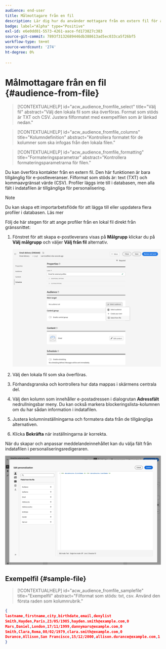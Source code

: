 ```yaml
---
audience: end-user
title: Målmottagare från en fil
description: Lär dig hur du använder mottagare från en extern fil för att skapa e-postmålgrupper
badge: label="Alpha" type="Positive"
exl-id: e6e0dd01-5573-4261-aace-fd173827c383
source-git-commit: 7893f3132689446db388613ad5ec033ca5f26bf5
workflow-type: tm+mt
source-wordcount: '274'
ht-degree: 0%

---
```


# Målmottagare från en fil {#audience-from-file}

>[!CONTEXTUALHELP]
>id="acw_audience_fromfile_select"
>title="Välj fil"
>abstract="Välj den lokala fil som ska överföras. Format som stöds är TXT och CSV. Justera filformatet med exempelfilen som är länkad nedan."

>[!CONTEXTUALHELP]
>id="acw_audience_fromfile_columns"
>title="Kolumndefinition"
>abstract="Kontrollera formatet för de kolumner som ska infogas från den lokala filen."

>[!CONTEXTUALHELP]
>id="acw_audience_fromfile_formatting"
>title="Formateringsparametrar"
>abstract="Kontrollera formateringsparametrarna för filen."

Du kan överföra kontakter från en extern fil. Den här funktionen är bara tillgänglig för e-postleveranser. Filformat som stöds är: text (TXT) och kommaavgränsat värde (CSV). Profiler läggs inte till i databasen, men alla fält i indatafilen är tillgängliga för personalisering.

>[!NOTE]
>
>Du kan skapa ett importarbetsflöde för att lägga till eller uppdatera flera profiler i databasen. Läs mer


Följ de här stegen för att ange profiler från en lokal fil direkt från gränssnittet:

1. Fönstret för att skapa e-postleverans visas på **Målgrupp** klickar du på **Välj målgrupp** och väljer **Välj från fil** alternativ.

   ![](assets/select-from-file.png)

1. Välj den lokala fil som ska överföras.
1. Förhandsgranska och kontrollera hur data mappas i skärmens centrala del.
1. Välj den kolumn som innehåller e-postadressen i dialogrutan **Adressfält** nedrullningsbar meny. Du kan också markera blockeringslista-kolumnen om du har sådan information i indatafilen.
1. Justera kolumninställningarna och formatera data från de tillgängliga alternativen.
1. Klicka **Bekräfta** när inställningarna är korrekta.

När du skapar och anpassar meddelandeinnehållet kan du välja fält från indatafilen i personaliseringsredigeraren.

![](assets/select-external-perso.png)

## Exempelfil {#sample-file}

>[!CONTEXTUALHELP]
>id="acw_audience_fromfile_samplefile"
>title="Exempelfil"
>abstract="Filformat som stöds: txt, csv. Använd den första raden som kolumnrubrik."


```json
{
lastname,firstname,city,birthdate,email,denylist
Smith,Hayden,Paris,23/05/1985,hayden.smith@example.com,0
Mars,Daniel,London,17/11/1999,dannymars@example.com,0
Smith,Clara,Roma,08/02/1979,clara.smith@example.com,0
Durance,Allison,San Francisco,15/12/2000,allison.durance@example.com,1
}
```
